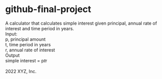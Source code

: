 # github-final-project

A calculator that calculates simple interest given principal, annual rate of interest and time period in years.
<br>
Input:
<br>
   p, principal amount
   <br>
   t, time period in years
   <br>
   r, annual rate of interest
   <br>
Output
<br>
   simple interest = p*t*r
<br><br>
2022 XYZ, Inc.
